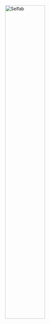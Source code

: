 <!DOCTYPE html>
<html>
<head>
<meta name="viewport" content="width=device-width, initial-scale=1">
<style>
img {
  display: block;
  margin-left: auto;
  margin-right: auto;
}
</style>
</head>
<body>

<img src="https://camo.githubusercontent.com/814d788533fe81034cd004cb507f0de694f35e105c6e14de1dfb826a1a21452b/68747470733a2f2f7777772e64726f70626f782e636f6d2f732f3473793433747868777366697a676e2f652d6d61696c2d6d61726b6574696e672e706e673f7261773d31" alt="Selfab" style="width:50%;">

</body>
</html>
